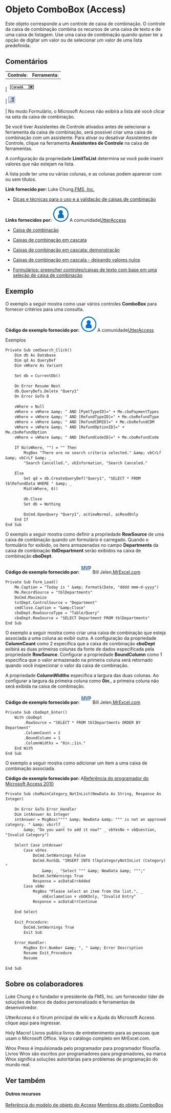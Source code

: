 
# Objeto ComboBox (Access)

Este objeto corresponde a um controle de caixa de combinação. O controle da caixa de combinação combina os recursos de uma caixa de texto e de uma caixa de listagem. Use uma caixa de combinação quando quiser ter a opção de digitar um valor ou de selecionar um valor de uma lista predefinida.


## Comentários


|||
|:-----|:-----|
|**Controle**:|**Ferramenta**:|
|
![](images/t-combox_ZA06053980.gif)

|
![](images/a_combobox_ZA06047114.gif)

|
No modo Formulário, o Microsoft Access não exibirá a lista até você clicar na seta da caixa de combinação.

Se você tiver Assistentes de Controle ativados antes de selecionar a ferramenta da caixa de combinação, será possível criar uma caixa de combinação com um assistente. Para ativar ou desativar Assistentes de Controle, clique na ferramenta  **Assistentes de Controle** na caixa de ferramentas.

A configuração da propriedade  **LimitToList** determina se você pode inserir valores que não estejam na lista.

A lista pode ter uma ou várias colunas, e as colunas podem aparecer com ou sem títulos.

 **Link fornecido por:** Luke Chung,[FMS, Inc.](http://www.fmsinc.com/)


- [Dicas e técnicas para o uso e a validação de caixas de combinação](http://www.fmsinc.com/free/NewTips/Access/ComboBox/AccessComboBox.asp)
    
 **Links fornecidos por:**
![Ícone de Membro da Comunidade](images/8b9774c4-6c97-470e-b3a2-56d8f786444c.png) A comunidade[UtterAccess](http://www.utteraccess.com)


- [Caixa de combinação](http://www.utteraccess.com/wiki/index.php/Combo_Box)
    
- [Caixas de combinação em cascata](http://www.utteraccess.com/wiki/index.php/Cascading_Combo_Boxes)
    
- [Caixas de combinação em cascata: demonstração](http://www.utteraccess.com/wiki/index.php/Cascading_Combo_Boxes:_Demo)
    
- [Caixas de combinação em cascata - deixando valores nulos](http://www.utteraccess.com/wiki/index.php/Cascade_Combo_Leaving_Null_Values)
    
- [Formulários: preencher controles/caixas de texto com base em uma seleção de caixa de combinação](http://www.utteraccess.com/wiki/index.php/Forms:_Populate_Controls/Text_Boxes_Based_on_Combobox_Selection)
    

## Exemplo

O exemplo a seguir mostra como usar vários controles  **ComboBox** para fornecer critérios para uma consulta.

 **Código de exemplo fornecido por:**
![Ícone de Membro da Comunidade](images/8b9774c4-6c97-470e-b3a2-56d8f786444c.png) A comunidade[UtterAccess](http://www.utteraccess.com)

Exemplos




```
Private Sub cmdSearch_Click()
    Dim db As Database
    Dim qd As QueryDef
    Dim vWhere As Variant
    
    Set db = CurrentDb()
    
    On Error Resume Next
    db.QueryDefs.Delete "Query1"
    On Error GoTo 0
    
    vWhere = Null
    vWhere = vWhere &amp; " AND [PymtTypeID]=" + Me.cboPaymentTypes
    vWhere = vWhere &amp; " AND [RefundTypeID]=" + Me.cboRefundType
    vWhere = vWhere &amp; " AND [RefundCDMID]=" + Me.cboRefundCDM
    vWhere = vWhere &amp; " AND [RefundOptionID]=" + Me.cboRefundOption
    vWhere = vWhere &amp; " AND [RefundCodeID]=" + Me.cboRefundCode
    
    If Nz(vWhere, "") = "" Then
        MsgBox "There are no search criteria selected." &amp; vbCrLf &amp; vbCrLf &amp; _
        "Search Cancelled.", vbInformation, "Search Canceled."
        
    Else
        Set qd = db.CreateQueryDef("Query1", "SELECT * FROM tblRefundData WHERE " &amp; _
        Mid(vWhere, 6))
        
        db.Close
        Set db = Nothing
        
        DoCmd.OpenQuery "Query1", acViewNormal, acReadOnly
    End If
End Sub
```



O exemplo a seguir mostra como definir a propriedade  **RowSource** de uma caixa de combinação quando um formulário é carregado. Quando o formulário for exibido, os itens armazenados no campo **Departments** da caixa de combinação **tblDepartment** serão exibidos na caixa de combinação **cboDept**.

 **Código de exemplo fornecido por:**
![MVP Contributor](images/odc_OfficeTA_33px_MVPContrib.jpg) Bill Jelen,[MrExcel.com](http://www.mrexcel.com/)




```
Private Sub Form_Load()
    Me.Caption = "Today is " &amp; Format$(Date, "dddd mmm-d-yyyy")
    Me.RecordSource = "tblDepartments"
    DoCmd.Maximize  
    txtDept.ControlSource = "Department"
    cmdClose.Caption = "&amp;Close"
    cboDept.RowSourceType = "Table/Query"
    cboDept.RowSource = "SELECT Department FROM tblDepartments"
End Sub
```



O exemplo a seguir mostra como criar uma caixa de combinação que esteja associada a uma coluna ao exibir outra. A configuração da propriedade  **ColumnCount** como 2 especifica que a caixa de combinação **cboDept** exibirá as duas primeiras colunas da fonte de dados especificada pela propriedade **RowSource**. Configurar a propriedade **BoundColumn** como 1 especifica que o valor armazenado na primeira coluna será retornado quando você inspecionar o valor da caixa de combinação.

A propriedade  **ColumnWidths** especifica a largura das duas colunas. Ao configurar a largura da primeira coluna como **0in.**, a primeira coluna não será exibida na caixa de combinação.

 **Código de exemplo fornecido por:**
![MVP Contributor](images/odc_OfficeTA_33px_MVPContrib.jpg) Bill Jelen,[MrExcel.com](http://www.mrexcel.com/)




```
Private Sub cboDept_Enter()
    With cboDept
        .RowSource = "SELECT * FROM tblDepartments ORDER BY Department"
        .ColumnCount = 2
        .BoundColumn = 1
        .ColumnWidths = "0in.;1in."
    End With
End Sub
```

O exemplo a seguir mostra como adicionar um item a uma caixa de combinação associada.

 **Código de exemplo fornecido por:** A[Referência do programador do Microsoft Access 2010](http://www.wrox.com/WileyCDA/WroxTitle/Access-2010-Programmer-s-Reference.productCd-0470591668.mdl)




```
Private Sub cboMainCategory_NotInList(NewData As String, Response As Integer)

    On Error GoTo Error_Handler
    Dim intAnswer As Integer
    intAnswer = MsgBox("""" &amp; NewData &amp; """ is not an approved category. " &amp; vbcrlf _
        &amp; "Do you want to add it now?" _ vbYesNo + vbQuestion, "Invalid Category")

    Select Case intAnswer
        Case vbYes
            DoCmd.SetWarnings False
            DoCmd.RunSQL "INSERT INTO tlkpCategoryNotInList (Category) "
                &amp; _ "Select """ &amp; NewData &amp; """;"
            DoCmd.SetWarnings True
            Response = acDataErrAdded
        Case vbNo
            MsgBox "Please select an item from the list.", _
                vbExclamation + vbOKOnly, "Invalid Entry"
            Response = acDataErrContinue

    End Select

    Exit_Procedure:
        DoCmd.SetWarnings True
        Exit Sub

    Error_Handler:
        MsgBox Err.Number &amp; ", " &amp; Error Description
        Resume Exit_Procedure
        Resume

End Sub
```


## Sobre os colaboradores
<a name="AboutContributors"> </a>

Luke Chung é o fundador e presidente da FMS, Inc. um fornecedor líder de soluções de banco de dados personalizado e ferramentas de desenvolvedor.

UtterAccess é o fórum principal de wiki e a Ajuda do Microsoft Access. clique aqui para ingressar.

Holy Macro! Livros publica livros de entretenimento para as pessoas que usam o Microsoft Office. Veja o catálogo completo em MrExcel.com.

Wrox Press é impulsionada pelo programador para programador filosofia. Livros Wrox são escritos por programadores para programadores, ea marca Wrox significa soluções autoritárias para problemas de programação do mundo real.


## Ver também
<a name="AboutContributors"> </a>


#### Outros recursos


[Referência do modelo de objeto do Access](http://msdn.microsoft.com/library/2de134a4-6c5c-d2a3-8377-f4dd973ba650%28Office.15%29.aspx)
[Membros do objeto ComboBox](d0d83ca3-3698-295e-5335-7d0816557d6b.md)